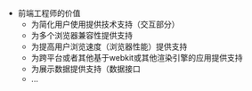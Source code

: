 - 前端工程师的价值
  - 为简化用户使用提供技术支持（交互部分）
  - 为多个浏览器兼容性提供支持
  - 为提高用户浏览速度（浏览器性能）提供支持
  - 为跨平台或者其他基于webkit或其他渲染引擎的应用提供支持
  - 为展示数据提供支持（数据接口
  - ...
